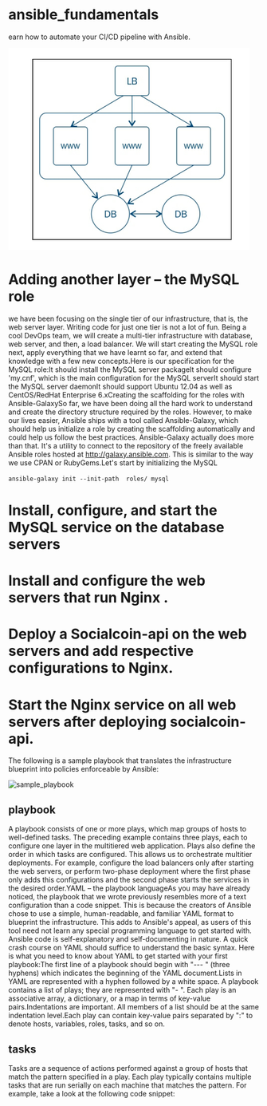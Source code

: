 # ansible_fundamentals
earn how to automate your CI/CD pipeline with Ansible.

![blueprint your infrastructure](https://github.com/boschpeter/ansible_fundamentals/blob/master/pictures/blueprinting.PNG)


# Adding another layer – the MySQL role

we have been focusing on the single tier of our infrastructure, that is, the web server layer. Writing code for just one tier is not a lot of fun. Being a cool DevOps team, we will create a multi-tier infrastructure with database, web server, and then, a load balancer. We will start creating the MySQL role next, apply everything that we have learnt so far, and extend that knowledge with a few new concepts.Here is our specification for the MySQL role:It should install the MySQL server packageIt should configure 'my.cnf', which is the main configuration for the MySQL serverIt should start the MySQL server daemonIt should support Ubuntu 12.04 as well as CentOS/RedHat Enterprise 6.xCreating the scaffolding for the roles with Ansible-GalaxySo far, we have been doing all the hard work to understand and create the directory structure required by the roles. However, to make our lives easier, Ansible ships with a tool called Ansible-Galaxy, which should help us initialize a role by creating the scaffolding automatically and could help us follow the best practices. Ansible-Galaxy actually does more than that. It's a utility to connect to the repository of the freely available Ansible roles hosted at http://galaxy.ansible.com. This is similar to the way we use CPAN or RubyGems.Let's start by initializing the MySQL 

````ansible-galaxy init --init-path  roles/ mysql````


# Install, configure, and start the MySQL service on the database servers

# Install and configure the web servers that run Nginx .
 
# Deploy a Socialcoin-api on the web servers and add respective configurations to Nginx.

# Start the Nginx service on all web servers after deploying socialcoin-api. 

The following is a sample playbook that translates the infrastructure blueprint into policies enforceable by Ansible:

![sample_playbook](https://github.com/boschpeter/ansible_fundamentals/blob/master/pictures/sample_playbook.PNG)

## playbook
A playbook consists of one or more plays, which map groups of hosts to well-defined tasks. The preceding example contains three plays, each to configure one layer in the multitiered web application. Plays also define the order in which tasks are configured. This allows us to orchestrate multitier deployments. For example, configure the load balancers only after starting the web servers, or perform two-phase deployment where the first phase only adds this configurations and the second phase starts the services in the desired order.YAML – the playbook languageAs you may have already noticed, the playbook that we wrote previously resembles more of a text configuration than a code snippet. This is because the creators of Ansible chose to use a simple, human-readable, and familiar YAML format to blueprint the infrastructure. This adds to Ansible's appeal, as users of this tool need not learn any special programming language to get started with. Ansible code is self-explanatory and self-documenting in nature. A quick crash course on YAML should suffice to understand the basic syntax. Here is what you need to know about YAML to get started with your first playbook:The first line of a playbook should begin with "--- " (three hyphens) which indicates the beginning of the YAML document.Lists in YAML are represented with a hyphen followed by a white space. A playbook contains a list of plays; they are represented with "- ". Each play is an associative array, a dictionary, or a map in terms of key-value pairs.Indentations are important. All members of a list should be at the same indentation level.Each play can contain key-value pairs separated by ":" to denote hosts, variables, roles, tasks, and so on.

## tasks 
Tasks are a sequence of actions performed against a group of hosts that match the pattern specified in a play. Each play typically contains multiple tasks that are run serially on each machine that matches the pattern. For example, take a look at the following code snippet:
